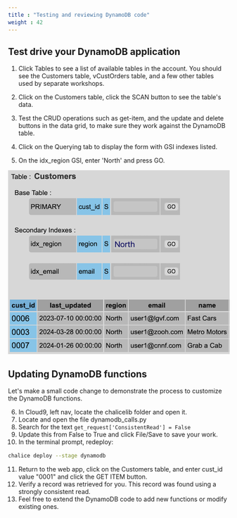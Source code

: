 ```yaml
---
title : "Testing and reviewing DynamoDB code"
weight : 42
---
```


## Test drive your DynamoDB application

1. Click Tables to see a list of available tables in the account. You should see the 
Customers table, vCustOrders table, and a few other tables used by separate workshops.

3. Click on the Customers table, click the SCAN button to see the table's data.
4. Test the CRUD operations such as get-item, and the update and delete buttons in the data grid,
to make sure they work against the DynamoDB table.
4. Click on the Querying tab to display the form with GSI indexes listed.
5. On the idx_region GSI, enter 'North' and press GO.

![DynamoDB GSI Form](/static/images/relational-migration/ddb_gsi.png)

## Updating DynamoDB functions

Let's make a small code change to demonstrate the process to customize the DynamoDB functions.

6. In Cloud9, left nav, locate the chalicelib folder and open it.
7. Locate and open the file dynamodb_calls.py
8. Search for the text ```get_request['ConsistentRead'] = False```
9. Update this from False to True and click File/Save to save your work.
10. In the terminal prompt, redeploy:  

```bash
chalice deploy --stage dynamodb
```

11. Return to the web app, click on the Customers table, and enter cust_id value "0001" and click the GET ITEM button.
12. Verify a record was retrieved for you. This record was found using a strongly consistent read.
13. Feel free to extend the DynamoDB code to add new functions or modify existing ones.

